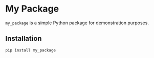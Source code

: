 # My Package

`my_package` is a simple Python package for demonstration purposes.

## Installation

```bash
pip install my_package
